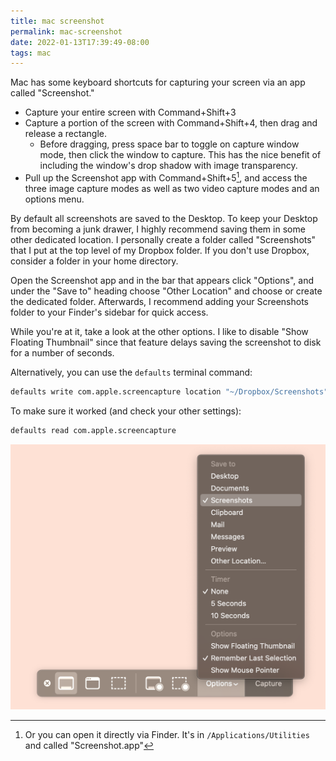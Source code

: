 ```yaml
---
title: mac screenshot
permalink: mac-screenshot
date: 2022-01-13T17:39:49-08:00
tags: mac
---
```


Mac has some keyboard shortcuts for capturing your screen via an app called
"Screenshot."

- Capture your entire screen with Command+Shift+3
- Capture a portion of the screen with Command+Shift+4, then drag and release a
  rectangle.
  - Before dragging, press space bar to toggle on capture window mode, then
    click the window to capture. This has the nice benefit of including the
    window's drop shadow with image transparency.
- Pull up the Screenshot app with Command+Shift+5[^finder], and access the three
  image capture modes as well as two video capture modes and an options menu.

[^finder]:
    Or you can open it directly via Finder. It's in `/Applications/Utilities`
    and called "Screenshot.app"

By default all screenshots are saved to the Desktop. To keep your Desktop from
becoming a junk drawer, I highly recommend saving them in some other dedicated
location. I personally create a folder called "Screenshots" that I put at the
top level of my Dropbox folder. If you don't use Dropbox, consider a folder in
your home directory.

Open the Screenshot app and in the bar that appears click "Options", and under
the "Save to" heading choose "Other Location" and choose or create the dedicated
folder. Afterwards, I recommend adding your Screenshots folder to your Finder's
sidebar for quick access.

While you're at it, take a look at the other options. I like to disable "Show
Floating Thumbnail" since that feature delays saving the screenshot to disk for
a number of seconds.

Alternatively, you can use the `defaults` terminal command:

```sh
defaults write com.apple.screencapture location "~/Dropbox/Screenshots"
```

To make sure it worked (and check your other settings):

```sh
defaults read com.apple.screencapture
```

![Screenshot.app Options](../media/5d29319e337e0664.png)
